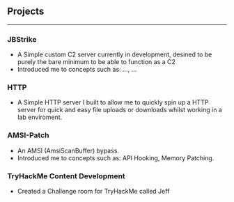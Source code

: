## Projects
--------
### JBStrike
- A Simple custom C2 server currently in development, desined to be purely the bare minimum to be able to function as a C2
- Introduced me to concepts such as: ..., ...

### HTTP
- A Simple HTTP server I built to allow me to quickly spin up a HTTP server for quick and easy file uploads or downloads whilst working in a lab enviroment.

### AMSI-Patch
- An AMSI (AmsiScanBuffer) bypass.
- Introduced me to concepts such as: API Hooking, Memory Patching.


### TryHackMe Content Development
- Created a Challenge room for TryHackMe called Jeff 
